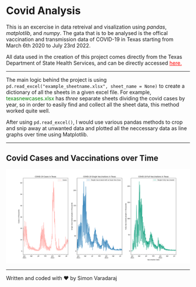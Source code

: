 # Covid Analysis
This is an excercise in data retreival and visalization using *pandas*, *matplotlib*, and *numpy*. The gata that is to be analysed is the 
offical vaccination and transmission data of COVID-19 in Texas starting from March 6th 2020 to July 23rd 2022. 

All data used in the creation of this project comes directly from the Texas Department of State Health Services, and can be directly accessed <a href = "https://dshs.texas.gov/coronavirus/AdditionalData.aspx" style="color: red"> here. </a>

---

The main logic behind the project is using `pd.read_excel("example_sheetname.xlsx", sheet_name = None)` to create a dictionary of all the sheets in a given excel file. For example, <span style = 'color: green'>texasnewcases.xlsx</span> has *three* separate sheets dividing the covid cases by year, so in order to easily find and collect all the sheet data, this method worked quite well.

After using `pd.read_excel()`, I would use various pandas methods to crop and snip away at unwanted data and plotted all the neccessary data as line graphs over time using Matplotlib.

---
## Covid Cases and Vaccinations over Time
![Graph](./Time_graphs.png)

---
Written and coded with ❤ by Simon Varadaraj
